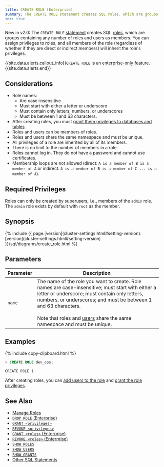 ```yaml
---
title: CREATE ROLE (Enterprise)
summary: The CREATE ROLE statement creates SQL roles, which are groups containing any number of roles and users as members.
toc: true
---
```


<span class="[version](cluster-settings.html#setting-version)-tag">New in v2.0:</span> The `CREATE ROLE` [statement](sql-statements.html) creates SQL [roles](roles.html), which are groups containing any number of roles and users as members. You can assign privileges to roles, and all members of the role (regardless of whether if they are direct or indirect members) will inherit the role's privileges.

{{site.data.alerts.callout_info}}<code>CREATE ROLE</code> is an <a href="enterprise-licensing.html">enterprise-only</a> feature.{{site.data.alerts.end}}


## Considerations

- Role names:
    - Are case-insensitive
    - Must start with either a letter or underscore
    - Must contain only letters, numbers, or underscores
    - Must be between 1 and 63 characters.
- After creating roles, you must [grant them privileges to databases and tables](grant.html).
- Roles and users can be members of roles.
- Roles and users share the same namespace and must be unique.
- All privileges of a role are inherited by all of its members.
- There is no limit to the number of members in a role.
- Roles cannot log in. They do not have a password and cannot use certificates.
- Membership loops are not allowed (direct: `A is a member of B is a member of A` or indirect: `A is a member of B is a member of C ... is a member of A`).

## Required Privileges

Roles can only be created by superusers, i.e., members of the `admin` role. The `admin` role exists by default with `root` as the member.

## Synopsis

<section>{% include {{ page.[version](cluster-settings.html#setting-version).[version](cluster-settings.html#setting-version) }}/sql/diagrams/create_role.html %}</section>

## Parameters

| Parameter | Description |
------------|--------------
`name` | The name of the role you want to create. Role names are case-insensitive; must start with either a letter or underscore; must contain only letters, numbers, or underscores; and must be between 1 and 63 characters.<br><br>Note that roles and [users](create-user.html) share the same namespace and must be unique.

## Examples

{% include copy-clipboard.html %}
~~~ sql
> CREATE ROLE dev_ops;
~~~
~~~
CREATE ROLE 1
~~~

After creating roles, you can [add users to the role](grant-roles.html) and [grant the role privileges](grant.html).

## See Also

- [Manage Roles](roles.html)
- [`DROP ROLE` (Enterprise)](drop-user.html)
- [`GRANT <privileges>`](grant.html)
- [`REVOKE <privileges>`](revoke.html)
- [`GRANT <roles>` (Enterprise)](grant-roles.html)
- [`REVOKE <roles>` (Enterprise)](revoke-roles.html)
- [`SHOW ROLES`](show-roles.html)
- [`SHOW USERS`](show-users.html)
- [`SHOW GRANTS`](show-grants.html)
- [Other SQL Statements](sql-statements.html)
